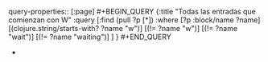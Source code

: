query-properties:: [:page]
#+BEGIN_QUERY
{:title "Todas las entradas que comienzan con W"
 :query [:find (pull ?p [*])
         :where 
         [?p :block/name ?name]
	 [(clojure.string/starts-with? ?name "w")]
     [(!= ?name "w")]
     [(!= ?name "wait")]
     [(!= ?name "waiting")]
	 ]
}
#+END_QUERY

-